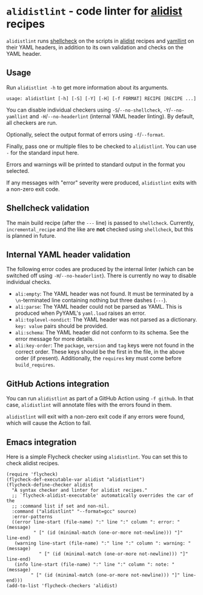# `alidistlint` - code linter for [alidist][] recipes

`alidistlint` runs [shellcheck][] on the scripts in [alidist][] recipes and [yamllint][] on their YAML headers, in addition to its own validation and checks on the YAML header.

## Usage

Run `alidistlint -h` to get more information about its arguments.

```
usage: alidistlint [-h] [-S] [-Y] [-H] [-f FORMAT] RECIPE [RECIPE ...]
```

You can disable individual checkers using `-S`/`--no-shellcheck`, `-Y`/`--no-yamllint` and `-H`/`--no-headerlint` (internal YAML header linting).
By default, all checkers are run.

Optionally, select the output format of errors using `-f`/`--format`.

Finally, pass one or multiple files to be checked to `alidistlint`. You can use `-` for the standard input here.

Errors and warnings will be printed to standard output in the format you selected.

If any messages with "error" severity were produced, `alidistlint` exits with a non-zero exit code.

## Shellcheck validation

The main build recipe (after the `---` line) is passed to `shellcheck`.
Currently, `incremental_recipe` and the like are **not** checked using `shellcheck`, but this is planned in future.

## Internal YAML header validation

The following error codes are produced by the internal linter (which can be switched off using `-H`/`--no-headerlint`).
There is currently no way to disable individual checks.

- `ali:empty`: The YAML header was not found.
  It must be terminated by a `\n`-terminated line containing nothing but three dashes (`---`).
- `ali:parse`: The YAML header could not be parsed as YAML. This is produced when PyYAML's `yaml.load` raises an error.
- `ali:toplevel-nondict`: The YAML header was not parsed as a dictionary. `key: value` pairs should be provided.
- `ali:schema`: The YAML header did not conform to its schema. See the error message for more details.
- `ali:key-order`: The `package`, `version` and `tag` keys were not found in the correct order.
  These keys should be the first in the file, in the above order (if present).
  Additionally, the `requires` key must come before `build_requires`.

## GitHub Actions integration

You can run `alidistlint` as part of a GitHub Action using `-f github`. In that case, `alidistlint` will annotate files with the errors found in them.

`alidistlint` will exit with a non-zero exit code if any errors were found, which will cause the Action to fail.

## Emacs integration

Here is a simple Flycheck checker using `alidistlint`.
You can set this to check alidist recipes.

```elisp
(require 'flycheck)
(flycheck-def-executable-var alidist "alidistlint")
(flycheck-define-checker alidist
  "A syntax checker and linter for alidist recipes."
  ;; `flycheck-alidist-executable' automatically overrides the car of the
  ;; :command list if set and non-nil.
  :command ("alidistlint" "--format=gcc" source)
  :error-patterns
  ((error line-start (file-name) ":" line ":" column ": error: " (message)
          " [" (id (minimal-match (one-or-more not-newline))) "]" line-end)
   (warning line-start (file-name) ":" line ":" column ": warning: " (message)
            " [" (id (minimal-match (one-or-more not-newline))) "]" line-end)
   (info line-start (file-name) ":" line ":" column ": note: " (message)
         " [" (id (minimal-match (one-or-more not-newline))) "]" line-end)))
(add-to-list 'flycheck-checkers 'alidist)
```

[alidist]: https://github.com/alisw/alidist
[shellcheck]: https://www.shellcheck.net/
[yamllint]: https://yamllint.readthedocs.io/
